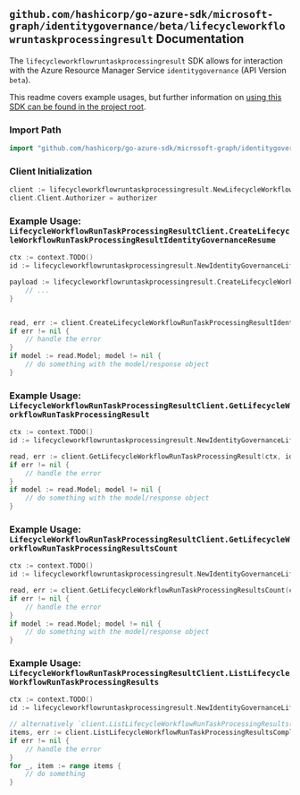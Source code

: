 
## `github.com/hashicorp/go-azure-sdk/microsoft-graph/identitygovernance/beta/lifecycleworkflowruntaskprocessingresult` Documentation

The `lifecycleworkflowruntaskprocessingresult` SDK allows for interaction with the Azure Resource Manager Service `identitygovernance` (API Version `beta`).

This readme covers example usages, but further information on [using this SDK can be found in the project root](https://github.com/hashicorp/go-azure-sdk/tree/main/docs).

### Import Path

```go
import "github.com/hashicorp/go-azure-sdk/microsoft-graph/identitygovernance/beta/lifecycleworkflowruntaskprocessingresult"
```


### Client Initialization

```go
client := lifecycleworkflowruntaskprocessingresult.NewLifecycleWorkflowRunTaskProcessingResultClientWithBaseURI("https://management.azure.com")
client.Client.Authorizer = authorizer
```


### Example Usage: `LifecycleWorkflowRunTaskProcessingResultClient.CreateLifecycleWorkflowRunTaskProcessingResultIdentityGovernanceResume`

```go
ctx := context.TODO()
id := lifecycleworkflowruntaskprocessingresult.NewIdentityGovernanceLifecycleWorkflowWorkflowIdRunIdTaskProcessingResultID("workflowIdValue", "runIdValue", "taskProcessingResultIdValue")

payload := lifecycleworkflowruntaskprocessingresult.CreateLifecycleWorkflowRunTaskProcessingResultIdentityGovernanceResumeRequest{
	// ...
}


read, err := client.CreateLifecycleWorkflowRunTaskProcessingResultIdentityGovernanceResume(ctx, id, payload)
if err != nil {
	// handle the error
}
if model := read.Model; model != nil {
	// do something with the model/response object
}
```


### Example Usage: `LifecycleWorkflowRunTaskProcessingResultClient.GetLifecycleWorkflowRunTaskProcessingResult`

```go
ctx := context.TODO()
id := lifecycleworkflowruntaskprocessingresult.NewIdentityGovernanceLifecycleWorkflowWorkflowIdRunIdTaskProcessingResultID("workflowIdValue", "runIdValue", "taskProcessingResultIdValue")

read, err := client.GetLifecycleWorkflowRunTaskProcessingResult(ctx, id, lifecycleworkflowruntaskprocessingresult.DefaultGetLifecycleWorkflowRunTaskProcessingResultOperationOptions())
if err != nil {
	// handle the error
}
if model := read.Model; model != nil {
	// do something with the model/response object
}
```


### Example Usage: `LifecycleWorkflowRunTaskProcessingResultClient.GetLifecycleWorkflowRunTaskProcessingResultsCount`

```go
ctx := context.TODO()
id := lifecycleworkflowruntaskprocessingresult.NewIdentityGovernanceLifecycleWorkflowWorkflowIdRunID("workflowIdValue", "runIdValue")

read, err := client.GetLifecycleWorkflowRunTaskProcessingResultsCount(ctx, id, lifecycleworkflowruntaskprocessingresult.DefaultGetLifecycleWorkflowRunTaskProcessingResultsCountOperationOptions())
if err != nil {
	// handle the error
}
if model := read.Model; model != nil {
	// do something with the model/response object
}
```


### Example Usage: `LifecycleWorkflowRunTaskProcessingResultClient.ListLifecycleWorkflowRunTaskProcessingResults`

```go
ctx := context.TODO()
id := lifecycleworkflowruntaskprocessingresult.NewIdentityGovernanceLifecycleWorkflowWorkflowIdRunID("workflowIdValue", "runIdValue")

// alternatively `client.ListLifecycleWorkflowRunTaskProcessingResults(ctx, id, lifecycleworkflowruntaskprocessingresult.DefaultListLifecycleWorkflowRunTaskProcessingResultsOperationOptions())` can be used to do batched pagination
items, err := client.ListLifecycleWorkflowRunTaskProcessingResultsComplete(ctx, id, lifecycleworkflowruntaskprocessingresult.DefaultListLifecycleWorkflowRunTaskProcessingResultsOperationOptions())
if err != nil {
	// handle the error
}
for _, item := range items {
	// do something
}
```
